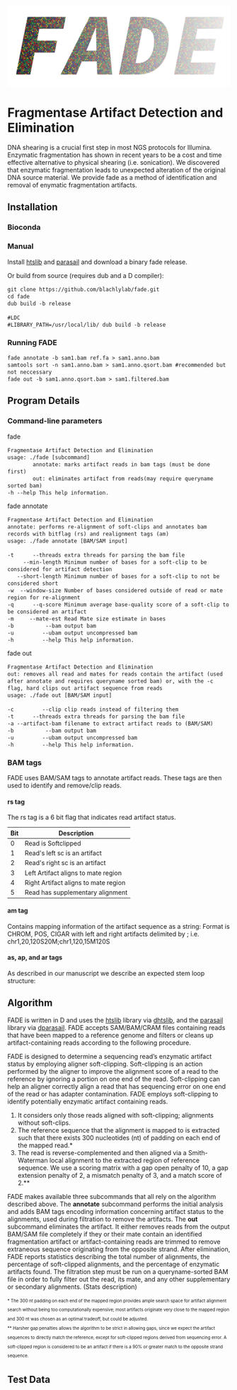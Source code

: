 ![alt text](https://github.com/blachlylab/fade/raw/master/logo/fade_logo.png "FADE")

# **F**ragmentase **A**rtifact **D**etection and **E**limination

DNA shearing is a crucial first step in most NGS protocols for Illumina. Enzymatic fragmentation has shown in recent years to be a cost and time effective alternative to physical shearing (i.e. sonication). We discovered that enzymatic fragmentation leads to unexpected alteration of the original DNA source material. We provide fade as a method of identification and removal of enymatic fragmentation artifacts.

## Installation

### Bioconda

### Manual
Install [htslib](http://www.htslib.org/download/) and [parasail](https://github.com/jeffdaily/parasail#compiling-and-installing) and download a binary fade release.

Or build from source (requires dub and a D compiler):
```
git clone https://github.com/blachlylab/fade.git 
cd fade
dub build -b release

#LDC
#LIBRARY_PATH=/usr/local/lib/ dub build -b release
```

### Running FADE
```
fade annotate -b sam1.bam ref.fa > sam1.anno.bam
samtools sort -n sam1.anno.bam > sam1.anno.qsort.bam #recommended but not neccessary
fade out -b sam1.anno.qsort.bam > sam1.filtered.bam
```

## Program Details

### Command-line parameters

fade
```
Fragmentase Artifact Detection and Elimination
usage: ./fade [subcommand]
        annotate: marks artifact reads in bam tags (must be done first)
        out: eliminates artifact from reads(may require queryname sorted bam)
-h --help This help information.
```
fade annotate
```
Fragmentase Artifact Detection and Elimination
annotate: performs re-alignment of soft-clips and annotates bam records with bitflag (rs) and realignment tags (am)
usage: ./fade annotate [BAM/SAM input]

-t      --threads extra threads for parsing the bam file
     --min-length Minimum number of bases for a soft-clip to be considered for artifact detection
   --short-length Minimum number of bases for a soft-clip to not be considered short
-w  --window-size Number of bases considered outside of read or mate region for re-alignment
-q      --q-score Minimum average base-quality score of a soft-clip to be considered an artifact
-m     --mate-est Read Mate size estimate in bases
-b          --bam output bam
-u         --ubam output uncompressed bam
-h         --help This help information.
```
fade out
```
Fragmentase Artifact Detection and Elimination
out: removes all read and mates for reads contain the artifact (used after annotate and requires queryname sorted bam) or, with the -c flag, hard clips out artifact sequence from reads
usage: ./fade out [BAM/SAM input]

-c         --clip clip reads instead of filtering them
-t      --threads extra threads for parsing the bam file
-a --artifact-bam filename to extract artifact reads to (BAM/SAM)
-b          --bam output bam
-u         --ubam output uncompressed bam
-h         --help This help information.
```
### BAM tags
FADE uses BAM/SAM tags to annotate artifact reads. These tags are then used to identify and remove/clip reads.

#### rs tag
The rs tag is a 6 bit flag that indicates read artifact status.

| Bit | Description                         |
|-----|-------------------------------------|
|0    |Read is Softclipped                  | 
|1    |Read's left sc is an artifact        |
|2    |Read's right sc is an artifact       |
|3    |Left Artifact aligns to mate region  |
|4    |Right Artifact aligns to mate region |
|5    |Read has supplementary alignment     |

#### am tag
Contains mapping information of the artifact sequence as a string:
Format is CHROM, POS, CIGAR with left and right artifacts delimited by ;
i.e.   chr1,20,120S20M;chr1,120,15M120S

#### as, ap, and ar tags
As described in our manuscript we describe an expected stem loop structure:


## Algorithm
FADE is written in D and uses the [htslib](http://www.htslib.org/download/) library via [dhtslib](https://github.com/blachlylab/dhtslib.git), and the [parasail](https://github.com/jeffdaily/parasail) library via [dparasail](https://github.com/blachlylab/dparasail). FADE accepts SAM/BAM/CRAM files containing reads that have been mapped to a reference genome and filters or cleans up artifact-containing reads according to the following procedure. 

FADE is designed to determine a sequencing read’s enzymatic artifact status by employing aligner soft-clipping. Soft-clipping is an action performed by the aligner to improve the alignment score of a read to the reference by ignoring a portion on one end of the read. Soft-clipping can help an aligner correctly align a read that has sequencing error on one end of the read or has adapter contamination. FADE employs soft-clipping to identify potentially enzymatic artifact containing reads. 
1. It considers only those reads aligned with soft-clipping; alignments without soft-clips. 
2. The reference sequence that the alignment is mapped to is extracted such that there exists 300 nucleotides (nt) of padding on each end of the mapped read.\* 
3. The read is reverse-complemented and then aligned via a Smith-Waterman local alignment to the extracted region of reference sequence. We use a scoring matrix with a gap open penalty of 10, a gap extension penalty of 2, a mismatch penalty of 3, and a match score of 2.\*\* 

FADE makes available three subcommands that all rely on the algorithm described above. The **annotate** subcommand performs the initial analysis and adds BAM tags encoding information concerning artifact status to the alignments, used during filtration to remove the artifacts. The **out** subcommand eliminates the artifact. It either removes reads from the output BAM/SAM file completely if they or their mate contain an identified fragmentation artifact or artifact-containing reads are trimmed to remove extraneous sequence originating from the opposite strand. After elimination, FADE reports statistics describing the total number of alignments, the percentage of soft-clipped alignments, and the percentage of enzymatic artifacts found. The filtration step must be run on a queryname-sorted BAM file in order to fully filter out the read, its mate, and any other supplementary or secondary alignments. (Stats description)

<sub><sup>\* The 300 nt padding on each end of the mapped region provides ample search space for artifact alignment search without being too computationally expensive; most artifacts originate very close to the mapped region and 300 nt was chosen as an optimal tradeoff, but could be adjusted.</sub></sup>
<br/><sub><sup>\*\* Harsher gap penalties allows the algorithm to be strict in allowing gaps, since we expect the artifact sequences to directly match the reference, except for soft-clipped regions derived from sequencing error. A soft-clipped region is considered to be an artifact if there is a 90% or greater match to the opposite strand sequence. </sub></sup>

## Test Data
